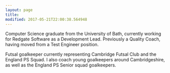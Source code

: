 ```yaml
---
layout: page
title: 
modified: 2017-05-21T22:00:38.564948
---
```


Computer Science graduate from the University of Bath, currently working for Redgate Software as a Development Lead. Previously a Quality Coach, having moved from a Test Engineer position.

Futsal goalkeeper currently representing Cambridge Futsal Club and the England PS Squad. I also coach young goalkeepers around Cambridgeshire, as well as the England PS Senior squad goalkeepers.
